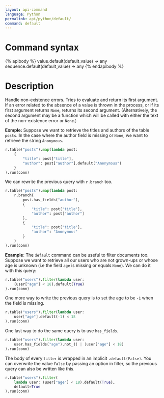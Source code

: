 ```yaml
---
layout: api-command 
language: Python
permalink: api/python/default/
command: default 
---
```


# Command syntax #

{% apibody %}
value.default(default_value) &rarr; any
sequence.default(default_value) &rarr; any
{% endapibody %}

# Description #

Handle non-existence errors. Tries to evaluate and return its first argument. If an
error related to the absence of a value is thrown in the process, or if its first
argument returns `None`, returns its second argument. (Alternatively, the second argument
may be a function which will be called with either the text of the non-existence error
or `None`.)


__Exmple:__ Suppose we want to retrieve the titles and authors of the table `posts`.
In the case where the author field is missing or `None`, we want to retrieve the string
`Anonymous`.

```py
r.table("posts").map(lambda post:
    {
        "title": post["title"],
        "author": post["author"].default("Anonymous")
    }
).run(conn)
```

We can rewrite the previous query with `r.branch` too.

```py
r.table("posts").map(lambda post:
    r.branch(
        post.has_fields("author"),
        {
            "title": post["title"],
            "author": post["author"]
        },
        {
            "title": post["title"],
            "author": "Anonymous" 
        }
    )
).run(conn)
```


__Example:__ The `default` command can be useful to filter documents too. Suppose
we want to retrieve all our users who are not grown-ups or whose age is unknown
(i.e the field `age` is missing or equals `None`). We can do it with this query:

```py
r.table("users").filter(lambda user:
    (user["age"] < 18).default(True)
).run(conn)
```

One more way to write the previous query is to set the age to be `-1` when the
field is missing.

```py
r.table("users").filter(lambda user:
    user["age"].default(-1) < 18
).run(conn)
```

One last way to do the same query is to use `has_fields`.

```py
r.table("users").filter(lambda user:
    user.has_fields("age").not_() | (user["age"] < 18)
).run(conn)
```

The body of every `filter` is wrapped in an implicit `.default(False)`. You can overwrite
the value `False` by passing an option in filter, so the previous query can also be
written like this.

```py
r.table("users").filter(
    lambda user: (user["age"] < 18).default(True),
    default=True
).run(conn)
```


